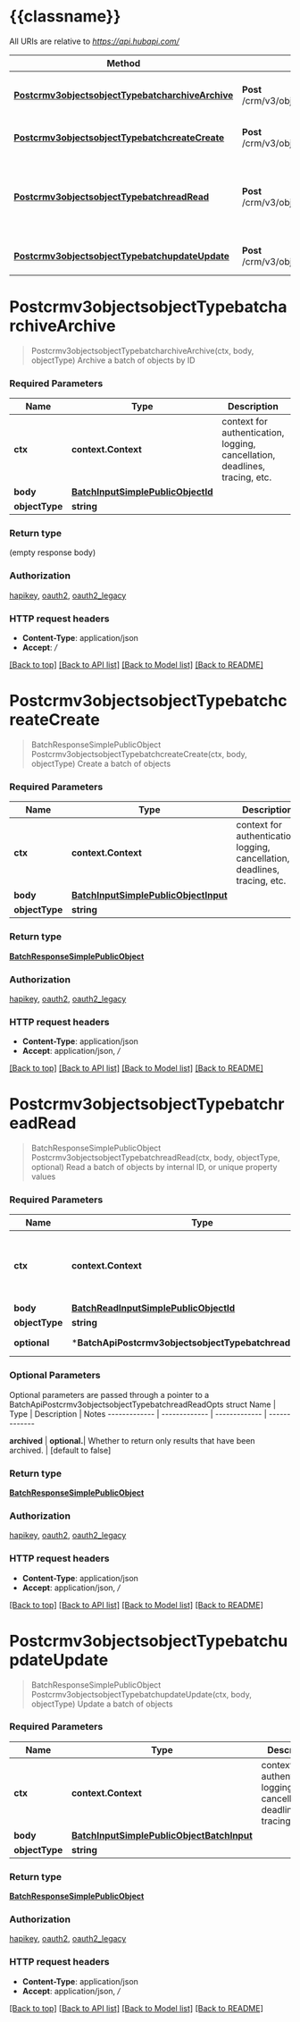 # {{classname}}

All URIs are relative to *https://api.hubapi.com/*

Method | HTTP request | Description
------------- | ------------- | -------------
[**Postcrmv3objectsobjectTypebatcharchiveArchive**](BatchApi.md#Postcrmv3objectsobjectTypebatcharchiveArchive) | **Post** /crm/v3/objects/{objectType}/batch/archive | Archive a batch of objects by ID
[**Postcrmv3objectsobjectTypebatchcreateCreate**](BatchApi.md#Postcrmv3objectsobjectTypebatchcreateCreate) | **Post** /crm/v3/objects/{objectType}/batch/create | Create a batch of objects
[**Postcrmv3objectsobjectTypebatchreadRead**](BatchApi.md#Postcrmv3objectsobjectTypebatchreadRead) | **Post** /crm/v3/objects/{objectType}/batch/read | Read a batch of objects by internal ID, or unique property values
[**Postcrmv3objectsobjectTypebatchupdateUpdate**](BatchApi.md#Postcrmv3objectsobjectTypebatchupdateUpdate) | **Post** /crm/v3/objects/{objectType}/batch/update | Update a batch of objects

# **Postcrmv3objectsobjectTypebatcharchiveArchive**
> Postcrmv3objectsobjectTypebatcharchiveArchive(ctx, body, objectType)
Archive a batch of objects by ID

### Required Parameters

Name | Type | Description  | Notes
------------- | ------------- | ------------- | -------------
 **ctx** | **context.Context** | context for authentication, logging, cancellation, deadlines, tracing, etc.
  **body** | [**BatchInputSimplePublicObjectId**](BatchInputSimplePublicObjectId.md)|  | 
  **objectType** | **string**|  | 

### Return type

 (empty response body)

### Authorization

[hapikey](../README.md#hapikey), [oauth2](../README.md#oauth2), [oauth2_legacy](../README.md#oauth2_legacy)

### HTTP request headers

 - **Content-Type**: application/json
 - **Accept**: */*

[[Back to top]](#) [[Back to API list]](../README.md#documentation-for-api-endpoints) [[Back to Model list]](../README.md#documentation-for-models) [[Back to README]](../README.md)

# **Postcrmv3objectsobjectTypebatchcreateCreate**
> BatchResponseSimplePublicObject Postcrmv3objectsobjectTypebatchcreateCreate(ctx, body, objectType)
Create a batch of objects

### Required Parameters

Name | Type | Description  | Notes
------------- | ------------- | ------------- | -------------
 **ctx** | **context.Context** | context for authentication, logging, cancellation, deadlines, tracing, etc.
  **body** | [**BatchInputSimplePublicObjectInput**](BatchInputSimplePublicObjectInput.md)|  | 
  **objectType** | **string**|  | 

### Return type

[**BatchResponseSimplePublicObject**](BatchResponseSimplePublicObject.md)

### Authorization

[hapikey](../README.md#hapikey), [oauth2](../README.md#oauth2), [oauth2_legacy](../README.md#oauth2_legacy)

### HTTP request headers

 - **Content-Type**: application/json
 - **Accept**: application/json, */*

[[Back to top]](#) [[Back to API list]](../README.md#documentation-for-api-endpoints) [[Back to Model list]](../README.md#documentation-for-models) [[Back to README]](../README.md)

# **Postcrmv3objectsobjectTypebatchreadRead**
> BatchResponseSimplePublicObject Postcrmv3objectsobjectTypebatchreadRead(ctx, body, objectType, optional)
Read a batch of objects by internal ID, or unique property values

### Required Parameters

Name | Type | Description  | Notes
------------- | ------------- | ------------- | -------------
 **ctx** | **context.Context** | context for authentication, logging, cancellation, deadlines, tracing, etc.
  **body** | [**BatchReadInputSimplePublicObjectId**](BatchReadInputSimplePublicObjectId.md)|  | 
  **objectType** | **string**|  | 
 **optional** | ***BatchApiPostcrmv3objectsobjectTypebatchreadReadOpts** | optional parameters | nil if no parameters

### Optional Parameters
Optional parameters are passed through a pointer to a BatchApiPostcrmv3objectsobjectTypebatchreadReadOpts struct
Name | Type | Description  | Notes
------------- | ------------- | ------------- | -------------


 **archived** | **optional.**| Whether to return only results that have been archived. | [default to false]

### Return type

[**BatchResponseSimplePublicObject**](BatchResponseSimplePublicObject.md)

### Authorization

[hapikey](../README.md#hapikey), [oauth2](../README.md#oauth2), [oauth2_legacy](../README.md#oauth2_legacy)

### HTTP request headers

 - **Content-Type**: application/json
 - **Accept**: application/json, */*

[[Back to top]](#) [[Back to API list]](../README.md#documentation-for-api-endpoints) [[Back to Model list]](../README.md#documentation-for-models) [[Back to README]](../README.md)

# **Postcrmv3objectsobjectTypebatchupdateUpdate**
> BatchResponseSimplePublicObject Postcrmv3objectsobjectTypebatchupdateUpdate(ctx, body, objectType)
Update a batch of objects

### Required Parameters

Name | Type | Description  | Notes
------------- | ------------- | ------------- | -------------
 **ctx** | **context.Context** | context for authentication, logging, cancellation, deadlines, tracing, etc.
  **body** | [**BatchInputSimplePublicObjectBatchInput**](BatchInputSimplePublicObjectBatchInput.md)|  | 
  **objectType** | **string**|  | 

### Return type

[**BatchResponseSimplePublicObject**](BatchResponseSimplePublicObject.md)

### Authorization

[hapikey](../README.md#hapikey), [oauth2](../README.md#oauth2), [oauth2_legacy](../README.md#oauth2_legacy)

### HTTP request headers

 - **Content-Type**: application/json
 - **Accept**: application/json, */*

[[Back to top]](#) [[Back to API list]](../README.md#documentation-for-api-endpoints) [[Back to Model list]](../README.md#documentation-for-models) [[Back to README]](../README.md)

